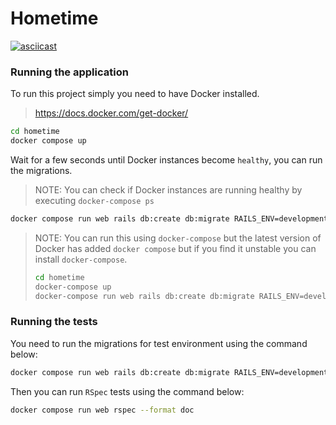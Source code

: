 # Hometime

[![asciicast](https://asciinema.org/a/436916.svg)](https://asciinema.org/a/436916)

### Running the application

To run this project simply you need to have Docker installed.
>  https://docs.docker.com/get-docker/

```sh
cd hometime
docker compose up
```
Wait for a few seconds until Docker instances become `healthy`, you can run the migrations.
> NOTE: You can check if Docker instances are running healthy by executing `docker-compose ps`

```sh
docker compose run web rails db:create db:migrate RAILS_ENV=development
```

> NOTE: You can run this using `docker-compose` but the latest version of
> Docker has added `docker compose` but if you find it unstable you can install
> `docker-compose`.
>```sh
>cd hometime
>docker-compose up
>docker-compose run web rails db:create db:migrate RAILS_ENV=development
>```


### Running the tests

You need to run the migrations for test environment using the command below:

```sh
docker compose run web rails db:create db:migrate RAILS_ENV=development
```

Then you can run `RSpec` tests using the command below:

```sh
docker compose run web rspec --format doc
```
